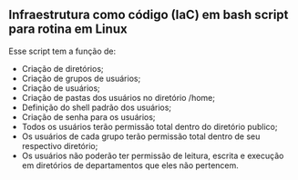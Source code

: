 ## Infraestrutura como código (IaC) em bash script para rotina em Linux 

Esse script tem a função de:

- Criação de diretórios;
- Criação de grupos de usuários;
- Criação de usuários;
- Criação de pastas dos usuários no diretório /home;
- Definição do shell padrão dos usuários;
- Criação de senha para os usuários; 
- Todos os usuários terão permissão total dentro do diretório publico;
- Os usuários de cada grupo terão permissão total dentro de seu respectivo diretório;
- Os usuários não poderão ter permissão de leitura, escrita e execução em diretórios de departamentos que eles não pertencem.


